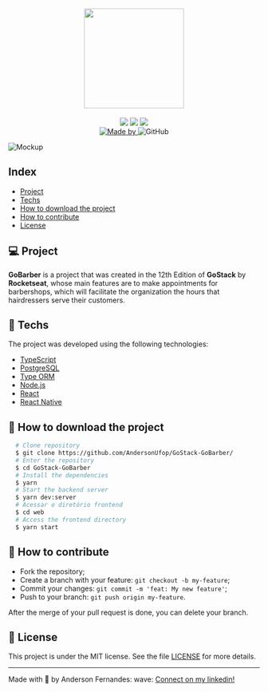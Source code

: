 <h1 align="center">
<img src="https://raw.githubusercontent.com/EliasGcf/gobarber/2e00ac943855be95a08fcebd2bc134f8e0c51ed9/.github/logo.svg" width="200px">
</h1>

<p align="center">
  <img src="https://img.shields.io/badge/-NodeJS-green" />
  <img src="https://img.shields.io/badge/-ReactJS-blue" />
  <img src="https://img.shields.io/badge/-React Native-9cf" /> <br>
	<a href="https://www.linkedin.com/in/anderson-fernandes-8b5a50135/">
    <img alt="Made by" src="https://img.shields.io/badge/made%20by-anderson%20fernandes-%23FF9000">
  </a>
 <img alt="GitHub" src="https://img.shields.io/github/license/EliasGcf/gobarber?color=%23FF9000">
</p>
<img alt="Mockup" src="https://res.cloudinary.com/eliasgcf/image/upload/v1587509596/GoBarber/mockup_ocggit.png">

## Index
- [Project](#-project)
- [Techs](#rocket-techs)
- [How to download the project](#file_folder-how-to-download-the-project)
- [How to contribute](#-how-to-contribute)
- [License](#memo-license)


## 💻 Project

**GoBarber** is a project that was created in the 12th Edition of **GoStack** by **Rocketseat**, whose main features are to make appointments for barbershops, which will facilitate the organization
the hours that hairdressers serve their customers.

## :rocket: Techs
The project was developed using the following technologies:
- [TypeScript](https://www.typescriptlang.org)
- [PostgreSQL](https://www.postgresql.org)
- [Type ORM](https://typeorm.io)
- [Node.js](https://nodejs.org/en/)
- [React](https://reactjs.org)
- [React Native](https://facebook.github.io/react-native/)

## :file_folder: How to download the project
```bash
  # Clone repository
  $ git clone https://github.com/AndersonUfop/GoStack-GoBarber/
  # Enter the repository
  $ cd GoStack-GoBarber
  # Install the dependencies
  $ yarn
  # Start the backend server
  $ yarn dev:server
  # Acessar o diretório frontend
  $ cd web
  # Access the frontend directory
  $ yarn start
```

## 🤔 How to contribute

- Fork the repository;
- Create a branch with your feature: `git checkout -b my-feature`;
- Commit your changes: `git commit -m 'feat: My new feature'`;
- Push to your branch: `git push origin my-feature`.

After the merge of your pull request is done, you can delete your branch.

## :memo: License

This project is under the MIT license. See the file [LICENSE](LICENSE.md) for more details.

---

Made with :purple_heart: by Anderson Fernandes: wave: <a href="https://www.linkedin.com/in/anderson-fernandes-8b5a50135/">Connect on my linkedin!</a>
